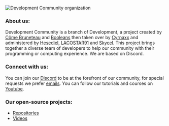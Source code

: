 ![Development Community organization](https://media.discordapp.net/attachments/668301486396014622/1039278089479401522/banner_development_community.png?width=900&height=371)

<h3>About us:</h3>
Development Community is a branch of Development, a project created by <a href="https://github.com/come-bruneteau">Côme Bruneteau</a> and <a href="https://github.com/booleans-oss">Booleans</a> then taken over by <a href="https://github.com/Cyrnax24">Cyrnaxx</a> and administered by <a href="https://github.com/Hesedi3l">Hesediel</a>, <a href="https://github.com/lacostar91">LACOSTAR91</a> and <a href="https://github.com/Skycel9">Skycel</a>. This project brings together a diverse team of developers to help our community with their programming or computing experience. We are based on Discord.

<h3>Connect with us:</h3>
You can join our <a href="https://discord.gg/development-community-670988997560107016">Discord</a> to be at the forefront of our community, for special requests we prefer <a href="mailto:discordcyrnax24@gmail.com">emails</a>. You can follow our tutorials and courses on <a href="https://youtube.com/DevelopmentCommunityFR">Youtube</a>.

<h3>Our open-source projects:</h3>

* <a href="https://github.com/orgs/development-community/repositories">Repositories</a>
* <a href="https://www.youtube.com/@DevelopmentCommunityFR/videos" target="_blank">Videos</a>
